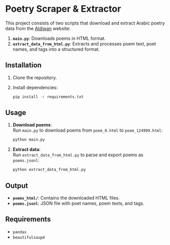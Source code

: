 # Poetry Scraper & Extractor

This project consists of two scripts that download and extract Arabic poetry data from the [Aldiwan](https://www.aldiwan.net) website:

1. **`main.py`**: Downloads poems in HTML format.
2. **`extract_data_from_html.py`**: Extracts and processes poem text, poet names, and tags into a structured format.

## Installation
1. Clone the repository.
2. Install dependencies:

    ```bash
    pip install -r requirements.txt
    ```

## Usage
1. **Download poems**:  
   Run `main.py` to download poems from `poem_0.html` to `poem_124999.html`:

    ```bash
    python main.py
    ```

2. **Extract data**:  
   Run `extract_data_from_html.py` to parse and export poems as `poems.jsonl`:

    ```bash
    python extract_data_from_html.py
    ```

## Output
- **`poems_html/`**: Contains the downloaded HTML files.
- **`poems.jsonl`**: JSON file with poet names, poem texts, and tags.

## Requirements
- `pandas`
- `beautifulsoup4`